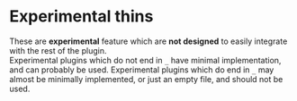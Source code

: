 # Experimental thins
These are **experimental** feature which are **not designed** to easily integrate with the rest of the plugin.\
Experimental plugins which do not end in `_` have minimal implementation, and can probably be used.
Experimental plugins which do end in `_` may almost be minimally implemented, or just an empty file, and should not be used.
